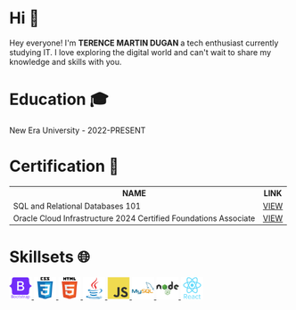 <h1>Hi 👋</h1>
<p>Hey everyone! I'm <strong>TERENCE MARTIN DUGAN </strong>a tech enthusiast currently studying IT. I love exploring the digital world and can't wait to share my knowledge and skills with you.</p>
<h1>Education 🎓</h1>
<p>New Era University - 2022-PRESENT </p>
<h1>Certification 📃</h1>
<table>
  <tr>
    <th>NAME</th>
    <th>LINK</th>
  </tr>
  <tr>
    <td>SQL and Relational Databases 101</td>
    <td><a href="https://courses.cognitiveclass.ai/certificates/9bff2350cb6347b294cc17b9951590a6">VIEW</a></td>
  </tr>
  <tr>
    <td>Oracle Cloud Infrastructure 2024 Certified Foundations Associate</td>
    <td><a href="https://catalog-education.oracle.com/ords/certview/sharebadge?id=2151C1EFD9261342E1320E68508C5B738305CD5CDBF38AF4D5EDA58DD9F70C68">VIEW</a></td>
  </tr>
</table>
<h1>Skillsets 🌐</h3>
<p align="left"> <a href="https://getbootstrap.com" target="_blank" rel="noreferrer"> <img src="https://raw.githubusercontent.com/devicons/devicon/master/icons/bootstrap/bootstrap-plain-wordmark.svg" alt="bootstrap" width="40" height="40"/> </a> <a href="https://www.w3schools.com/css/" target="_blank" rel="noreferrer"> <img src="https://raw.githubusercontent.com/devicons/devicon/master/icons/css3/css3-original-wordmark.svg" alt="css3" width="40" height="40"/> </a> <a href="https://www.w3.org/html/" target="_blank" rel="noreferrer"> <img src="https://raw.githubusercontent.com/devicons/devicon/master/icons/html5/html5-original-wordmark.svg" alt="html5" width="40" height="40"/> </a> <a href="https://www.java.com" target="_blank" rel="noreferrer"> <img src="https://raw.githubusercontent.com/devicons/devicon/master/icons/java/java-original.svg" alt="java" width="40" height="40"/> </a> <a href="https://developer.mozilla.org/en-US/docs/Web/JavaScript" target="_blank" rel="noreferrer"> <img src="https://raw.githubusercontent.com/devicons/devicon/master/icons/javascript/javascript-original.svg" alt="javascript" width="40" height="40"/> </a> <a href="https://www.mysql.com/" target="_blank" rel="noreferrer"> <img src="https://raw.githubusercontent.com/devicons/devicon/master/icons/mysql/mysql-original-wordmark.svg" alt="mysql" width="40" height="40"/> </a> <a href="https://nodejs.org" target="_blank" rel="noreferrer"> <img src="https://raw.githubusercontent.com/devicons/devicon/master/icons/nodejs/nodejs-original-wordmark.svg" alt="nodejs" width="40" height="40"/> </a> <a href="https://reactjs.org/" target="_blank" rel="noreferrer"> <img src="https://raw.githubusercontent.com/devicons/devicon/master/icons/react/react-original-wordmark.svg" alt="react" width="40" height="40"/> </a> </p>
